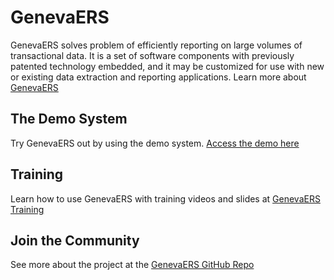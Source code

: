 # GenevaERS

GenevaERS solves problem of efficiently reporting on large volumes of transactional data. It is a set of software components with previously patented technology embedded, and it may be customized for use with new or existing data extraction and reporting applications. Learn more about [GenevaERS](https://genevaers.org) 

## The Demo System

Try GenevaERS out by using the demo system.  [Access the demo here](https://genevaers.github.io/demo/) 

## Training

Learn how to use GenevaERS with training videos and slides at [GenevaERS Training](https://genevaers.org/training-videos/)

## Join the Community

See more about the project at the [GenevaERS GitHub Repo](https://github.com/genevaers/community)